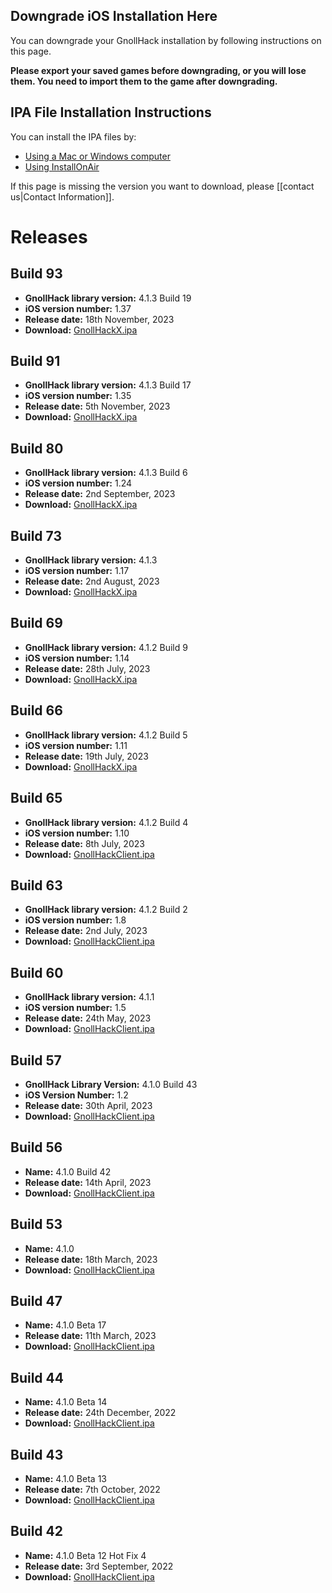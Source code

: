## Downgrade iOS Installation Here

You can downgrade your GnollHack installation by following instructions on this page.

**Please export your saved games before downgrading, or you will lose them. You need to import them to the game after downgrading.**

## IPA File Installation Instructions

You can install the IPA files by:
- [Using a Mac or Windows computer](https://support.youreka.io/hc/en-us/articles/4409699986967-Installing-an-IPA-File-on-an-Apple-Device)
- [Using InstallOnAir](https://installonair.com)

If this page is missing the version you want to download, please [[contact us|Contact Information]].

# Releases

## Build 93

- **GnollHack library version:** 4.1.3 Build 19
- **iOS version number:** 1.37
- **Release date:** 18th November, 2023
- **Download:** [GnollHackX.ipa](https://drive.google.com/file/d/16p0HzDCGCRP_NUkyOZs2HX5RGDKGYVg_/view?usp=sharing)

## Build 91

- **GnollHack library version:** 4.1.3 Build 17
- **iOS version number:** 1.35
- **Release date:** 5th November, 2023
- **Download:** [GnollHackX.ipa](https://drive.google.com/file/d/16inXWs9VGxPiz9R63ZxO4Sr6GfQHO-1D/view?usp=sharing)

## Build 80

- **GnollHack library version:** 4.1.3 Build 6
- **iOS version number:** 1.24
- **Release date:** 2nd September, 2023
- **Download:** [GnollHackX.ipa](https://drive.google.com/file/d/16J2-B0b6n3ADKOetvL7R8LrXrdmgH6AI/view?usp=sharing)

## Build 73

- **GnollHack library version:** 4.1.3
- **iOS version number:** 1.17
- **Release date:** 2nd August, 2023
- **Download:** [GnollHackX.ipa](https://drive.google.com/file/d/15fB8vPnZFhdUqSe5rS88WDgIvDIYMwaj/view?usp=sharing)

## Build 69

- **GnollHack library version:** 4.1.2 Build 9
- **iOS version number:** 1.14
- **Release date:** 28th July, 2023
- **Download:** [GnollHackX.ipa](https://drive.google.com/file/d/15Nb5QiUuq0lNALmSRMNQtu37O6TGMbGE/view?usp=sharing)

## Build 66

- **GnollHack library version:** 4.1.2 Build 5
- **iOS version number:** 1.11
- **Release date:** 19th July, 2023
- **Download:** [GnollHackX.ipa](https://drive.google.com/file/d/158LYNbS-jOfXKH3-mBZFUQaUskNO5BVl/view?usp=sharing)

## Build 65

- **GnollHack library version:** 4.1.2 Build 4
- **iOS version number:** 1.10
- **Release date:** 8th July, 2023
- **Download:** [GnollHackClient.ipa](https://drive.google.com/file/d/14cKJnEZASyfR0miokX1nwXF-4EHeKD9s/view?usp=sharing)

## Build 63

- **GnollHack library version:** 4.1.2 Build 2
- **iOS version number:** 1.8
- **Release date:** 2nd July, 2023
- **Download:** [GnollHackClient.ipa](https://drive.google.com/file/d/13SOwt1sQ9nYX9ZAr4UvGNwwDkGvRwSRa/view?usp=sharing)

## Build 60

- **GnollHack library version:** 4.1.1
- **iOS version number:** 1.5
- **Release date:** 24th May, 2023
- **Download:** [GnollHackClient.ipa](https://drive.google.com/file/d/120awthECX09xO5HF6y9xnVSpnYgORnrg/view?usp=sharing)

## Build 57

- **GnollHack Library Version:** 4.1.0 Build 43
- **iOS Version Number:** 1.2
- **Release date:** 30th April, 2023
- **Download:** [GnollHackClient.ipa](https://drive.google.com/file/d/11enQ98cKxX-OG-aDl1CrMdrfSBZ4Av7y/view?usp=sharing)

## Build 56

- **Name:** 4.1.0 Build 42
- **Release date:** 14th April, 2023
- **Download:** [GnollHackClient.ipa](https://drive.google.com/file/d/11B4l5MohkHpvsD4eubHG7K21Ak6lBFYS/view?usp=sharing)

## Build 53

- **Name:** 4.1.0
- **Release date:** 18th March, 2023
- **Download:** [GnollHackClient.ipa](https://drive.google.com/file/d/103b9pO-4jlJCIeEVHpRaKktJhTSuGgS9/view?usp=sharing)

## Build 47

- **Name:** 4.1.0 Beta 17
- **Release date:** 11th March, 2023
- **Download:** [GnollHackClient.ipa](https://drive.google.com/file/d/1-7Gmhu7UAqQBMQukLznK1XknK3CL_bw2/view?usp=sharing)

## Build 44

- **Name:** 4.1.0 Beta 14
- **Release date:** 24th December, 2022
- **Download:** [GnollHackClient.ipa](https://drive.google.com/file/d/1xu-P7Eu_pPrCNl2H7ddOKrt8Y59hKUay/view?usp=sharing)

## Build 43

- **Name:** 4.1.0 Beta 13
- **Release date:** 7th October, 2022
- **Download:** [GnollHackClient.ipa](https://drive.google.com/file/d/1xLVNdmQQSS5bP3qL-LwLX_wPe0yd9dlR/view?usp=sharing)

## Build 42

- **Name:** 4.1.0 Beta 12 Hot Fix 4
- **Release date:** 3rd September, 2022 
- **Download:** [GnollHackClient.ipa](https://drive.google.com/file/d/1xLHqRnHoOdARHv8fnCgqlwSygE-_t2Ki/view?usp=sharing)

